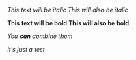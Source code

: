 *This text will be italic*
_This will also be italic_

**This text will be bold**
__This will also be bold__

_You **can** combine them_

*it's just a test*
